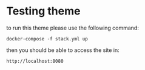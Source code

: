 # Testing theme

to run this theme please use the following command:

`docker-compose -f stack.yml up`

then you should be able to access the site in:

`http://localhost:8080`

